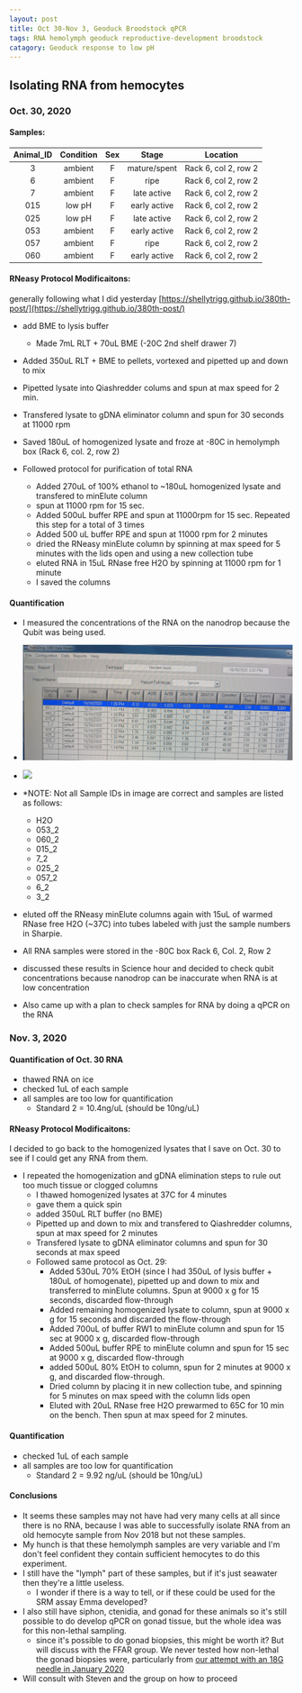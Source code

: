 ```yaml
---
layout: post
title: Oct 30-Nov 3, Geoduck Broodstock qPCR
tags: RNA hemolymph geoduck reproductive-development broodstock
catagory: Geoduck response to low pH 
---
```


## Isolating RNA from hemocytes

### Oct. 30, 2020

#### Samples:

**Animal\_ID**|**Condition**|**Sex**|**Stage**|**Location**
:-----:|:-----:|:-----:|:-----:|:-----:
3|ambient|F|mature/spent|Rack 6, col 2, row 2
6|ambient|F|ripe|Rack 6, col 2, row 2
7|ambient|F|late active|Rack 6, col 2, row 2
015|low pH|F|early active|Rack 6, col 2, row 2
025|low pH|F|late active|Rack 6, col 2, row 2
053|ambient|F|early active|Rack 6, col 2, row 2
057|ambient|F|ripe|Rack 6, col 2, row 2
060|ambient|F|early active|Rack 6, col 2, row 2

#### RNeasy Protocol Modificaitons:
generally following what I did yesterday [https://shellytrigg.github.io/380th-post/](https://shellytrigg.github.io/380th-post/)
- add BME to lysis buffer
	- Made 7mL RLT + 70uL BME (-20C 2nd shelf drawer 7) 

- Added 350uL RLT + BME to pellets, vortexed and pipetted up and down to mix
- Pipetted lysate into Qiashredder colums and spun at max speed for 2 min.
- Transfered lysate to gDNA eliminator column and spun for 30 seconds at 11000 rpm
- Saved 180uL of homogenized lysate and froze at -80C in hemolymph box (Rack 6, col. 2, row 2)
- Followed protocol for purification of total RNA
	- Added 270uL of 100% ethanol to ~180uL homogenized lysate and transfered to minElute column
	- spun at 11000 rpm for 15 sec.
	- Added 500uL buffer RPE and spun at 11000rpm for 15 sec. Repeated this step for a total of 3 times
	- Added 500 uL buffer RPE and spun at 11000 rpm for 2 minutes
	- dried the RNeasy minElute column by spinning at max speed for 5 minutes with the lids open and using a new collection tube
	- eluted RNA in 15uL RNase free H2O by spinning at 11000 rpm for 1 minute
	- I saved the columns

#### Quantification
- I measured the concentrations of the RNA on the nanodrop because the Qubit was being used. 
- [![](https://raw.githubusercontent.com/shellytrigg/paper-GeoduckReproDev_pH/master/analyses/qPCR/img/PXL_20201030_210236696.jpg)](https://raw.githubusercontent.com/shellytrigg/paper-GeoduckReproDev_pH/master/analyses/qPCR/img/PXL_20201030_210236696.jpg)
- [![](https://raw.githubusercontent.com/shellytrigg/paper-GeoduckReproDev_pH/master/analyses/qPCR/img/PXL_20201030_210250724.jpg)](https://raw.githubusercontent.com/shellytrigg/paper-GeoduckReproDev_pH/master/analyses/qPCR/img/PXL_20201030_210250724.jpg)
- *NOTE: Not all Sample IDs in image are correct and samples are listed as follows:
	- H2O
	- 053_2
	- 060_2
	- 015_2
	- 7_2
	- 025_2
	- 057_2
	- 6_2
	- 3_2

- eluted off the RNeasy minElute columns again with 15uL of warmed RNase free H2O (~37C) into tubes labeled with just the sample numbers in Sharpie. 
- All RNA samples were stored in the -80C box Rack 6, Col. 2, Row 2
- discussed these results in Science hour and decided to check qubit concentrations because nanodrop can be inaccurate when RNA is at low concentration
- Also came up with a plan to check samples for RNA by doing a qPCR on the RNA

### Nov. 3, 2020
#### Quantification of Oct. 30 RNA
- thawed RNA on ice
- checked 1uL of each sample
- all samples are too low for quantification
	- Standard 2 = 10.4ng/uL (should be 10ng/uL)

#### RNeasy Protocol Modificaitons:
I decided to go back to the homogenized lysates that I save on Oct. 30 to see if I could get any RNA from them.

- I repeated the homogenization and gDNA elimination steps to rule out too much tissue or clogged columns
	- I thawed homogenized lysates at 37C for 4 minutes
	- gave them a quick spin
	- added 350uL RLT buffer (no BME)
	- Pipetted up and down to mix and transfered to Qiashredder columns, spun at max speed for 2 minutes
	- Transfered lysate to gDNA eliminator columns and spun for 30 seconds at max speed
	- Followed same protocol as Oct. 29:
		- Added 530uL 70% EtOH (since I had 350uL of lysis buffer + 180uL of homogenate), pipetted up and down to mix and transferred to minElute columns. Spun at 9000 x g for 15 seconds, discarded flow-through
		- Added remaining homogenized lysate to column, spun at 9000 x g for 15 seconds and discarded the flow-through
		- Added 700uL of buffer RW1 to minElute column and spun for 15 sec at 9000 x g, discarded flow-through
		- Added 500uL buffer RPE to minElute column and spun for 15 sec at 9000 x g, discarded flow-through
		- added 500uL 80% EtOH to column, spun for 2 minutes at 9000 x g, and discarded flow-through. 
		- Dried column by placing it in new collection tube, and spinning for 5 minutes on max speed with the column lids open
		- Eluted with 20uL RNase free H2O prewarmed to 65C for 10 min on the bench. Then spun at max speed for 2 minutes. 

#### Quantification 
- checked 1uL of each sample
- all samples are too low for quantification
	- Standard 2 = 9.92 ng/uL (should be 10ng/uL)

#### Conclusions
- It seems these samples may not have had very many cells at all since there is no RNA, because I was able to successfully isolate RNA from an old hemocyte sample from Nov 2018 but not these samples. 
- My hunch is that these hemolymph samples are very variable and I'm don't feel confident they contain sufficient hemocytes to do this experiment. 
- I still have the "lymph" part of these samples, but if it's just seawater then  they're a little useless.
	- I wonder if there is a way to tell, or if these could be used for the SRM assay Emma developed? 
- I also still have siphon, ctenidia, and gonad for these animals so it's still possible to do develop qPCR on gonad tissue, but the whole idea was for this non-lethal sampling. 
	- since it's possible to do gonad biopsies, this might be worth it? But will discuss with the FFAR group. We never tested how non-lethal the gonad biopsies were, particularly from [our attempt with an 18G needle in January 2020](https://shellytrigg.github.io/225th-post/) 
- Will consult with Steven and the group on how to proceed 
 



